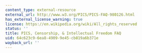```yaml
---
content_type: external-resource
external_url: http://www.w3.org/PICS/PICS-FAQ-980126.html
has_external_license_warning: true
license: https://en.wikipedia.org/wiki/All_rights_reserved
status: ''
title: PICS, Censorship, & Intellectual Freedom FAQ
uid: 64c623c9-6ea8-4909-9e45-cb819a6b371e
wayback_url: ''
---
```

